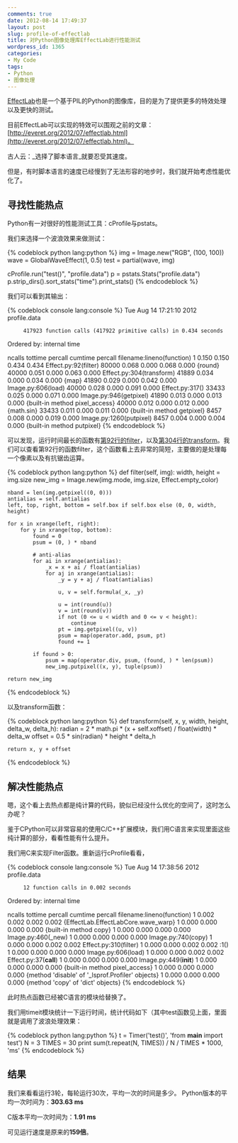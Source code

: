 ```yaml
---
comments: true
date: 2012-08-14 17:49:37
layout: post
slug: profile-of-effectlab
title: 对Python图像处理库EffectLab进行性能测试
wordpress_id: 1365
categories:
- My Code
tags:
- Python
- 图像处理
---
```


[EffectLab](http://everet.org/2012/07/effectlab.html)也是一个基于PIL的Python的图像库，目的是为了提供更多的特效处理以及更快的测试。

目前EffectLab可以实现的特效可以围观之前的文章：[http://everet.org/2012/07/effectlab.html](http://everet.org/2012/07/effectlab.html)。

古人云：_选择了脚本语言_就要忍受其速度。

但是，有时脚本语言的速度已经慢到了无法形容的地步时，我们就开始考虑性能优化了。


## 寻找性能热点


Python有一对很好的性能测试工具：cProfile与pstats。

我们来选择一个波浪效果来做测试：

{% codeblock python lang:python %}
img = Image.new("RGB", (100, 100))
wave = GlobalWaveEffect(1, 0.5)
test = partial(wave, img)

cProfile.run("test()", "profile.data")
p = pstats.Stats("profile.data")
p.strip_dirs().sort_stats("time").print_stats()
{% endcodeblock %}

我们可以看到其输出：<!-- more -->

{% codeblock console lang:console %}
Tue Aug 14 17:21:10 2012    profile.data

         417923 function calls (417922 primitive calls) in 0.434 seconds

   Ordered by: internal time

   ncalls  tottime  percall  cumtime  percall filename:lineno(function)
        1    0.150    0.150    0.434    0.434 Effect.py:92(filter)
    80000    0.068    0.000    0.068    0.000 {round}
    40000    0.051    0.000    0.063    0.000 Effect.py:304(transform)
    41889    0.034    0.000    0.034    0.000 {map}
    41890    0.029    0.000    0.042    0.000 Image.py:606(load)
    40000    0.028    0.000    0.091    0.000 Effect.py:317()
    33433    0.025    0.000    0.071    0.000 Image.py:946(getpixel)
    41890    0.013    0.000    0.013    0.000 {built-in method pixel_access}
    40000    0.012    0.000    0.012    0.000 {math.sin}
    33433    0.011    0.000    0.011    0.000 {built-in method getpixel}
     8457    0.008    0.000    0.019    0.000 Image.py:1260(putpixel)
     8457    0.004    0.000    0.004    0.000 {built-in method putpixel}
{% endcodeblock %}

可以发现，运行时间最长的函数有[第92行的filter](https://github.com/cedricporter/EffectLab/blob/master/EffectLab/Effect.py#L92)，以及[第304行的transform](https://github.com/cedricporter/EffectLab/blob/master/EffectLab/Effect.py#L304)。我们可以查看第92行的函数filter，这个函数看上去非常的简短，主要做的是处理每一个像素以及有抗锯齿运算。

{% codeblock python lang:python %}
def filter(self, img):
    width, height = img.size
    new_img = Image.new(img.mode, img.size, Effect.empty_color)

    nband = len(img.getpixel((0, 0)))
    antialias = self.antialias
    left, top, right, bottom = self.box if self.box else (0, 0, width, height)

    for x in xrange(left, right):
        for y in xrange(top, bottom): 
            found = 0
            psum = (0, ) * nband

            # anti-alias
            for ai in xrange(antialias):
                _x = x + ai / float(antialias)
                for aj in xrange(antialias):
                    _y = y + aj / float(antialias)

                    u, v = self.formula(_x, _y)

                    u = int(round(u))
                    v = int(round(v))
                    if not (0 <= u < width and 0 <= v < height):
                        continue
                    pt = img.getpixel((u, v))
                    psum = map(operator.add, psum, pt)
                    found += 1 

            if found > 0:
                psum = map(operator.div, psum, (found, ) * len(psum)) 
                new_img.putpixel((x, y), tuple(psum))

    return new_img 

{% endcodeblock %}

以及transform函数：

{% codeblock python lang:python %}
def transform(self, x, y, width, height, delta_w, delta_h):
    radian = 2 * math.pi * (x + self.xoffset) / float(width) * delta_w
    offset = 0.5 * sin(radian) * height * delta_h

    return x, y + offset
{% endcodeblock %}



## 解决性能热点


嗯，这个看上去热点都是纯计算的代码，貌似已经没什么优化的空间了，这时怎么办呢？

鉴于CPython可以非常容易的使用C/C++扩展模块，我们用C语言来实现里面这些纯计算的部分，看看性能有什么提升。

我们用C来实现Filter函数。重新运行cProfile看看，

{% codeblock console lang:console %}
Tue Aug 14 17:38:56 2012    profile.data

         12 function calls in 0.002 seconds

   Ordered by: internal time

   ncalls  tottime  percall  cumtime  percall filename:lineno(function)
        1    0.002    0.002    0.002    0.002 {EffectLab.EffectLabCore.wave_warp}
        1    0.000    0.000    0.000    0.000 {built-in method copy}
        1    0.000    0.000    0.000    0.000 Image.py:460(_new)
        1    0.000    0.000    0.000    0.000 Image.py:740(copy)
        1    0.000    0.000    0.002    0.002 Effect.py:310(filter)
        1    0.000    0.000    0.002    0.002 :1()
        1    0.000    0.000    0.000    0.000 Image.py:606(load)
        1    0.000    0.000    0.002    0.002 Effect.py:37(__call__)
        1    0.000    0.000    0.000    0.000 Image.py:449(__init__)
        1    0.000    0.000    0.000    0.000 {built-in method pixel_access}
        1    0.000    0.000    0.000    0.000 {method 'disable' of '_lsprof.Profiler' objects}
        1    0.000    0.000    0.000    0.000 {method 'copy' of 'dict' objects}
{% endcodeblock %}

此时热点函数已经被C语言的模块给替换了。

我们用timeit模块统计一下运行时间，统计代码如下（其中test函数见上面，里面就是调用了波浪处理效果：

{% codeblock python lang:python %}
t = Timer('test()', 'from __main__ import test') 
N = 3
TIMES = 30
print sum(t.repeat(N, TIMES)) / N / TIMES * 1000, 'ms'
{% endcodeblock %}



## 结果


我们来看看运行3轮，每轮运行30次，平均一次的时间是多少。
Python版本的平均一次时间为：**303.63 ms**

C版本平均一次时间为：**1.91 ms**

可见运行速度是原来的**159倍**。


